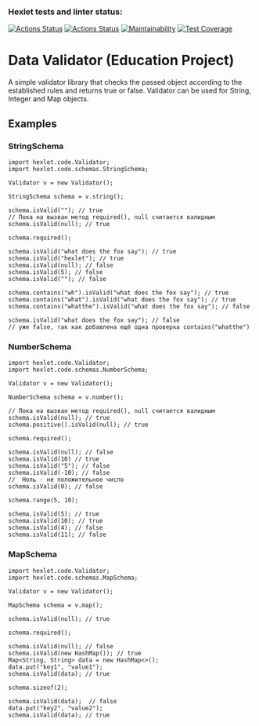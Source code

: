 ### Hexlet tests and linter status:
[![Actions Status](https://github.com/RedGradient/java-project-78/workflows/hexlet-check/badge.svg)](https://github.com/RedGradient/java-project-78/actions)
[![Actions Status](https://github.com/RedGradient/java-project-78/workflows/build/badge.svg)](https://github.com/RedGradient/java-project-78/actions)
[![Maintainability](https://api.codeclimate.com/v1/badges/18c11c3e4854549bcddd/maintainability)](https://codeclimate.com/github/RedGradient/java-project-78/maintainability)
[![Test Coverage](https://api.codeclimate.com/v1/badges/18c11c3e4854549bcddd/test_coverage)](https://codeclimate.com/github/RedGradient/java-project-78/test_coverage)

# Data Validator (Education Project)
A simple validator library that checks the passed object according to the established rules and returns true or false.
Validator can be used for String, Integer and Map objects.

## Examples

### StringSchema
```jshelllanguage
import hexlet.code.Validator;
import hexlet.code.schemas.StringSchema;

Validator v = new Validator();

StringSchema schema = v.string();

schema.isValid(""); // true
// Пока на вызван метод required(), null считается валидным
schema.isValid(null); // true

schema.required();

schema.isValid("what does the fox say"); // true
schema.isValid("hexlet"); // true
schema.isValid(null); // false
schema.isValid(5); // false
schema.isValid(""); // false

schema.contains("wh").isValid("what does the fox say"); // true
schema.contains("what").isValid("what does the fox say"); // true
schema.contains("whatthe").isValid("what does the fox say"); // false

schema.isValid("what does the fox say"); // false
// уже false, так как добавлена ещё одна проверка contains("whatthe")
```

### NumberSchema
```jshelllanguage
import hexlet.code.Validator;
import hexlet.code.schemas.NumberSchema;

Validator v = new Validator();

NumberSchema schema = v.number();

// Пока на вызван метод required(), null считается валидным
schema.isValid(null); // true
schema.positive().isValid(null); // true

schema.required();

schema.isValid(null); // false
schema.isValid(10) // true
schema.isValid("5"); // false
schema.isValid(-10); // false
//  Ноль - не положительное число
schema.isValid(0); // false

schema.range(5, 10);

schema.isValid(5); // true
schema.isValid(10); // true
schema.isValid(4); // false
schema.isValid(11); // false
```

### MapSchema
```jshelllanguage
import hexlet.code.Validator;
import hexlet.code.schemas.MapSchema;

Validator v = new Validator();

MapSchema schema = v.map();

schema.isValid(null); // true

schema.required();

schema.isValid(null); // false
schema.isValid(new HashMap()); // true
Map<String, String> data = new HashMap<>();
data.put("key1", "value1");
schema.isValid(data); // true

schema.sizeof(2);

schema.isValid(data);  // false
data.put("key2", "value2");
schema.isValid(data); // true
```